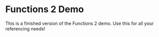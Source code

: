 # Functions 2 Demo

This is a finished version of the Functions 2 demo. Use this for all your referencing needs!